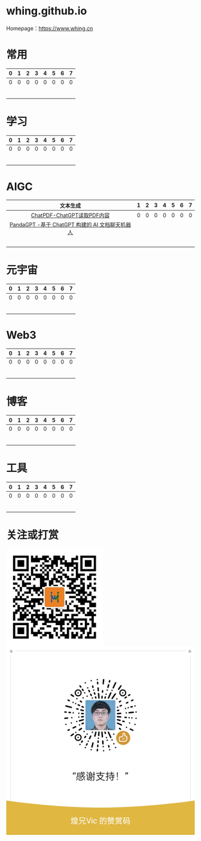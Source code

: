 # whing.github.io

Homepage：https://www.whing.cn

# 常用
| 0  | 1  |  2 |  3 | 4  |  5 |  6 |  7 |
| :------------: | :------------: | :------------: | :------------: | :------------: | :------------: | :------------: | :------------: |
| 0  |  0 | 0  |  0 |  0 | 0  | 0  |  0 |
|   |   |   |   |   |   |   |   |
|   |   |   |   |   |   |   |   |
|   |   |   |   |   |   |   |   |
|   |   |   |   |   |   |   |   |
|   |   |   |   |   |   |   |   |
|   |   |   |   |   |   |   |   |

# 学习
| 0  | 1  |  2 |  3 | 4  |  5 |  6 |  7 |
| :------------: | :------------: | :------------: | :------------: | :------------: | :------------: | :------------: | :------------: |
| 0  |  0 | 0  |  0 |  0 | 0  | 0  |  0 |
|   |   |   |   |   |   |   |   |
|   |   |   |   |   |   |   |   |
|   |   |   |   |   |   |   |   |
|   |   |   |   |   |   |   |   |
|   |   |   |   |   |   |   |   |
|   |   |   |   |   |   |   |   |

# AIGC
| 文本生成  | 1  |  2 |  3 | 4  |  5 |  6 |  7 |
| :------------: | :------------: | :------------: | :------------: | :------------: | :------------: | :------------: | :------------: |
| [ChatPDF-ChatGPT读取PDF内容](https://www.chatpdf.com)  |  0 | 0  |  0 |  0 | 0  | 0  |  0 |
| [PandaGPT -基于 ChatGPT 构建的 AI 文档聊天机器人](https://www.pandagpt.io/)  |   |   |   |   |   |   |   |
|   |   |   |   |   |   |   |   |
|   |   |   |   |   |   |   |   |
|   |   |   |   |   |   |   |   |
|   |   |   |   |   |   |   |   |
|   |   |   |   |   |   |   |   |

# 元宇宙
| 0  | 1  |  2 |  3 | 4  |  5 |  6 |  7 |
| :------------: | :------------: | :------------: | :------------: | :------------: | :------------: | :------------: | :------------: |
| 0  |  0 | 0  |  0 |  0 | 0  | 0  |  0 |
|   |   |   |   |   |   |   |   |
|   |   |   |   |   |   |   |   |
|   |   |   |   |   |   |   |   |
|   |   |   |   |   |   |   |   |
|   |   |   |   |   |   |   |   |
|   |   |   |   |   |   |   |   |

# Web3
| 0  | 1  |  2 |  3 | 4  |  5 |  6 |  7 |
| :------------: | :------------: | :------------: | :------------: | :------------: | :------------: | :------------: | :------------: |
| 0  |  0 | 0  |  0 |  0 | 0  | 0  |  0 |
|   |   |   |   |   |   |   |   |
|   |   |   |   |   |   |   |   |
|   |   |   |   |   |   |   |   |
|   |   |   |   |   |   |   |   |
|   |   |   |   |   |   |   |   |
|   |   |   |   |   |   |   |   |

# 博客
| 0  | 1  |  2 |  3 | 4  |  5 |  6 |  7 |
| :------------: | :------------: | :------------: | :------------: | :------------: | :------------: | :------------: | :------------: |
| 0  |  0 | 0  |  0 |  0 | 0  | 0  |  0 |
|   |   |   |   |   |   |   |   |
|   |   |   |   |   |   |   |   |
|   |   |   |   |   |   |   |   |
|   |   |   |   |   |   |   |   |
|   |   |   |   |   |   |   |   |
|   |   |   |   |   |   |   |   |

# 工具
| 0  | 1  |  2 |  3 | 4  |  5 |  6 |  7 |
| :------------: | :------------: | :------------: | :------------: | :------------: | :------------: | :------------: | :------------: |
| 0  |  0 | 0  |  0 |  0 | 0  | 0  |  0 |
|   |   |   |   |   |   |   |   |
|   |   |   |   |   |   |   |   |
|   |   |   |   |   |   |   |   |
|   |   |   |   |   |   |   |   |
|   |   |   |   |   |   |   |   |
|   |   |   |   |   |   |   |   |

# 关注或打赏
![关注](static/img/qrcode_for_gh_23dfcfca7f91_258.jpg)
![打赏](static/img/WeChatAppreciationCode.png)
